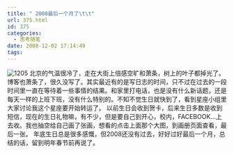 ```yaml
---
title: " 2008最后一个月了\t\t"
url: 375.html
id: 375
categories:
  - 思考随笔
date: 2008-12-02 17:14:49
tags:
---
```


![1205](../../../images/2008/12/1205.jpg) 北京的气温很冷了，走在大街上倍感空旷和萧条，树上的叶子都掉光了。博客也萧条了，很久没写了。其实最近有的是写日志的时间，只不过在过去的一段时间里一直在等待着一些事情的结果。和家里打电话，也是没有什么新话题，还是每天一样的上班下班，没有什么特别的。不知不觉生日就快到了，看到星座小组里大家讨论我这个星座要开始转运了。 以前生日会收到贺卡，后来生日多数是收到短信，现在的生日礼物嘛，有不少，但是要自己到开心，校内，FACEBOOK...上去收。我也抽空给自己画了张画，想看的点击上面那个大图，到画册页面查看，最后一张。 年底生日总是很多感慨，但2008还没有过去，好好过好最后一个月，总结的话，留到明年春节前再说了。